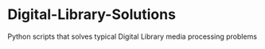 # Digital-Library-Solutions
Python scripts that solves typical Digital Library media processing problems

